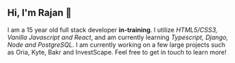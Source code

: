 ## Hi, I'm Rajan 👋

I am a 15 year old full stack developer **in-training**. I utilize _HTML5/CSS3, Vanilla Javascript and React_, and am currently learning _Typescript, Django, Node and PostgreSQL_. I am currently working on a few large projects such as Oria, Kyte, Bakr and InvestScape. Feel free to get in touch to learn more!

[twitter]: https://twitter.com/itsrajan05
[instagram]: https://instagram.com/in/itsrajan05
[facebook]: https://facebook.com/itsrajan05
[linkedin]: https://linkedin.com/in/itsrajan05
